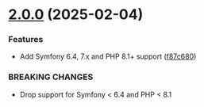 # [2.0.0](https://github.com/jblab/password-validator-bundle/compare/1.1.2...2.0.0) (2025-02-04)


### Features

* Add Symfony 6.4, 7.x and PHP 8.1+ support ([f87c680](https://github.com/jblab/password-validator-bundle/commit/f87c6801c0c61d8392e1980b40e72f46ab877efd))


### BREAKING CHANGES

* Drop support for Symfony < 6.4 and PHP < 8.1

